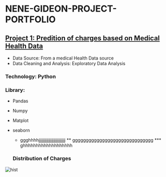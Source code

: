 # NENE-GIDEON-PROJECT-PORTFOLIO
## [Project 1: Predition of charges based on Medical Health Data]("https://github.com/DGideonnene/Medical-ML")
- Data Source: From a medical Health Data source
- Data Cleaning and Analysis: Exploratory Data Analysis
### Technology: Python
### Library:
- Pandas
- Numpy
- Matplot
- seaborn

  * ggghhhhjjjjjjjjjjjjjjjjjjjjjjjjj
  ** gggggggggggggggggggggggggggggg
    *** ghhhhhhhhhhhhhhhhhhh
  ### Distribution of Charges
![hist](https://github.com/user-attachments/assets/da3055a6-3a68-4de2-9db7-0213d8454cf4)
